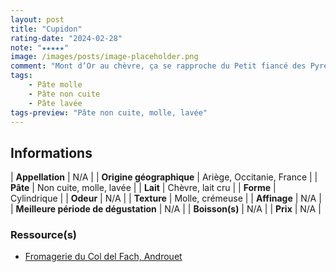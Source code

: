 ```yaml
---
layout: post
title: "Cupidon"
rating-date: "2024-02-28"
note: "★★★★★"
image: /images/posts/image-placeholder.png
comment: "Mont d’Or au chèvre, ça se rapproche du Petit fiancé des Pyrénées (mêmes créateurs). Une belle dinguerie, goût puissant et très crémeux ! (Note à moi même : goûter tous les fromages de Philippe et Marie-Suzanne Garros, ses créateurs)"
tags:
    - Pâte molle
    - Pâte non cuite
    - Pâte lavée
tags-preview: "Pâte non cuite, molle, lavée"
---
```


## Informations

| **Appellation** | N/A |
| **Origine géographique** | Ariège, Occitanie, France |
| **Pâte** | Non cuite, molle, lavée |
| **Lait** | Chèvre, lait cru |
| **Forme** | Cylindrique |
| **Odeur** | N/A |
| **Texture** | Molle, crémeuse |
| **Affinage** | N/A |
| **Meilleure période de dégustation** | N/A |
| **Boisson(s)** | N/A |
| **Prix** | N/A |

### Ressource(s)
* [Fromagerie du Col del Fach, Androuet](https://androuet.com/producteur-androuet-details.php?id=7)
